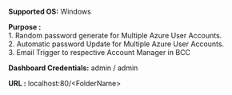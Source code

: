 **Supported OS:** Windows

**Purpose :** <br>
	1. Random password generate for Multiple Azure User Accounts.<br>
	2. Automatic password Update for Multiple Azure User Accounts.<br>
	3. Email Trigger to respective Account Manager in BCC

**Dashboard Credentials:** admin / admin

**URL :** localhost:80/&#60;FolderName&#62;
